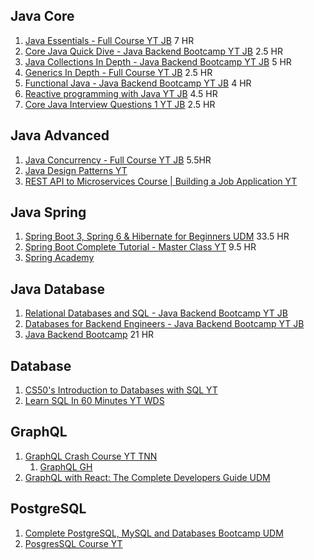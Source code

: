 ## Java Core

1. [Java Essentials - Full Course YT JB](https://www.youtube.com/playlist?list=PLqq-6Pq4lTTYSqRzWc0AJfL9Bza6kdj9V) 7 HR
2. [Core Java Quick Dive - Java Backend Bootcamp YT JB](https://www.youtube.com/playlist?list=PLqq-6Pq4lTTZub8gxpKg6tox_yWmB_j4R) 2.5 HR
3. [Java Collections In Depth - Java Backend Bootcamp YT JB](https://www.youtube.com/playlist?list=PLqq-6Pq4lTTbgAXn1Tz7p9QE-Yp7JSolX) 5 HR
4. [Generics In Depth - Full Course YT JB](https://www.youtube.com/playlist?list=PLqq-6Pq4lTTbJNCU_lS7XC6hPEiTAABn_) 2.5 HR
5. [Functional Java - Java Backend Bootcamp YT JB](https://www.youtube.com/playlist?list=PLqq-6Pq4lTTbobgvdemOhBH_D_sz3kD8c) 4 HR
6. [Reactive programming with Java YT JB](https://www.youtube.com/playlist?list=PLqq-6Pq4lTTYPR2oH7kgElMYZhJd4vOGI) 4.5 HR
7. [Core Java Interview Questions 1 YT JB](https://www.youtube.com/playlist?list=PLqq-6Pq4lTTZRvrqmB_hq4XfkVyOX-39T) 2.5 HR

## Java Advanced

1. [Java Concurrency - Full Course YT JB](https://www.youtube.com/playlist?list=PLqq-6Pq4lTTY8JY-DwAfoMiIZWHt2FKVX) 5.5HR
2. [Java Design Patterns YT](https://www.youtube.com/playlist?list=PLhfxuQVMs-nxlIlZon5tkhI5X-lE2UG4K)
3. [REST API to Microservices Course | Building a Job Application YT](https://www.youtube.com/playlist?list=PLxhSr_SLdXGPCS0F-4v5zEXATHnHLT7Qf)

## Java Spring

1. [Spring Boot 3, Spring 6 & Hibernate for Beginners UDM](https://www.udemy.com/course/spring-hibernate-tutorial/) 33.5 HR
2. [Spring Boot Complete Tutorial - Master Class YT](https://www.youtube.com/watch?v=zvR-Oif_nxg) 9.5 HR
3. [Spring Academy](https://spring.academy/home)

## Java Database

1. [Relational Databases and SQL - Java Backend Bootcamp YT JB](https://www.youtube.com/playlist?list=PLqq-6Pq4lTTYmtSGIEAoQ_HU2Hi75gDzU)
2. [Databases for Backend Engineers - Java Backend Bootcamp YT JB](https://www.youtube.com/playlist?list=PLqq-6Pq4lTTZ8Yy-v2FC7LhLxaJltvGIG)
3. [Java Backend Bootcamp](https://www.javabrains.io/courses/java-backend-bootcamp-private) 21 HR

## Database

1. [CS50's Introduction to Databases with SQL YT](https://www.youtube.com/playlist?list=PLhQjrBD2T382v1MBjNOhPu9SiJ1fsD4C0)
2. [Learn SQL In 60 Minutes YT WDS](https://www.youtube.com/watch?v=p3qvj9hO_Bo)

## GraphQL

1. [GraphQL Crash Course YT TNN](https://www.youtube.com/playlist?list=PL4cUxeGkcC9gUxtblNUahcsg0WLxmrK_y)
   1. [GraphQL GH](https://github.com/pankajspace/27-07-complete-nodejs-dev-ztm-graphql)
2. [GraphQL with React: The Complete Developers Guide UDM](https://www.udemy.com/course/graphql-with-react-course/)

## PostgreSQL

1. [Complete PostgreSQL, MySQL and Databases Bootcamp UDM](https://www.udemy.com/course/complete-sql-databases-bootcamp-zero-to-mastery/)
2. [PosgresSQL Course YT](https://www.youtube.com/playlist?list=PLwvrYc43l1MxAEOI_KwGe8l42uJxMoKeS)
